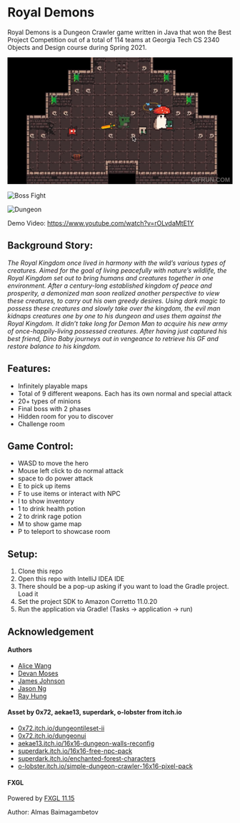 # Royal Demons
Royal Demons is a Dungeon Crawler game written in Java that won the Best Project Competition out of a total of 114 teams at Georgia Tech CS 2340 Objects and Design course during Spring 2021.

![Sword Man](src/main/resources/assets/Royal-Demons-sword-man.gif)

![Boss Fight](src/main/resources/assets/Royal-Demons-boss-fight.gif)

![Dungeon](src/main/resources/assets/Royal-Demons-dungeon.gif)

Demo Video: https://www.youtube.com/watch?v=rOLvdaMtE1Y

## Background Story:
*The Royal Kingdom once lived in harmony with the wild’s various types of creatures. Aimed for the goal of living peacefully with nature’s wildlife, the Royal Kingdom set out to bring humans and creatures together in one environment. After a century-long established kingdom of peace and prosperity, a demonized man soon realized another perspective to view these creatures, to carry out his own greedy desires. Using dark magic to possess these creatures and slowly take over the kingdom, the evil man kidnaps creatures one by one to his dungeon and uses them against the Royal Kingdom. It didn’t take long for Demon Man to acquire his new army of once-happily-living possessed creatures. After having just captured his best friend, Dino Baby journeys out in vengeance to retrieve his GF and restore balance to his kingdom.*

## Features:
- Infinitely playable maps
- Total of 9 different weapons. Each has its own normal and special attack
- 20+ types of minions
- Final boss with 2 phases
- Hidden room for you to discover
- Challenge room 

## Game Control:
- WASD to move the hero
- Mouse left click to do normal attack
- space to do power attack
- E to pick up items
- F to use items or interact with NPC
- I to show inventory
- 1 to drink health potion
- 2 to drink rage potion
- M to show game map
- P to teleport to showcase room

## Setup:
1. Clone this repo
2. Open this repo with IntelliJ IDEA IDE
3. There should be a pop-up asking if you want to load the Gradle project. Load it
4. Set the project SDK to Amazon Corretto 11.0.20
5. Run the application via Gradle! (Tasks -> application -> run)

## Acknowledgement
#### Authors
- [Alice Wang](https://www.linkedin.com/in/alice-wang-3a8300207/) 
- [Devan Moses](https://www.linkedin.com/in/devanmoses/)
- [James Johnson](https://www.linkedin.com/in/james-johnson-a767b7192/)
- [Jason Ng](https://www.linkedin.com/in/jason-ng-a1a01a1a8/)
- [Ray Hung](https://www.linkedin.com/in/ruize-hung/)

#### Asset by 0x72, aekae13, superdark, o-lobster from itch.io
- [0x72.itch.io/dungeontileset-ii](https://0x72.itch.io/dungeontileset-ii)
- [0x72.itch.io/dungeonui](https://0x72.itch.io/dungeonui)
- [aekae13.itch.io/16x16-dungeon-walls-reconfig](https://aekae13.itch.io/16x16-dungeon-walls-reconfig)
- [superdark.itch.io/16x16-free-npc-pack](https://superdark.itch.io/16x16-free-npc-pack)
- [superdark.itch.io/enchanted-forest-characters](https://superdark.itch.io/enchanted-forest-characters)
- [o-lobster.itch.io/simple-dungeon-crawler-16x16-pixel-pack](https://o-lobster.itch.io/simple-dungeon-crawler-16x16-pixel-pack)

#### FXGL
Powered by [FXGL 11.15](https://github.com/AlmasB/FXGL)

Author: Almas Baimagambetov